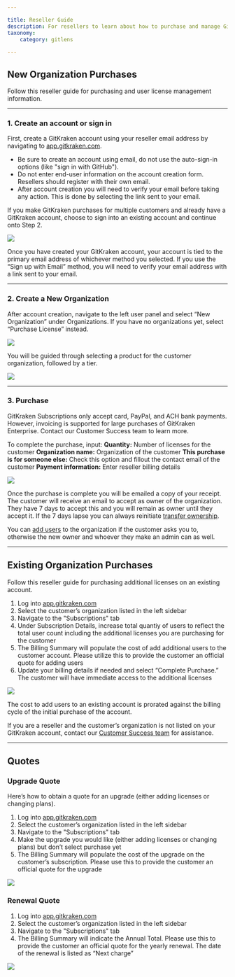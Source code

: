 ```yaml
---

title: Reseller Guide
description: For resellers to learn about how to purchase and manage GitKraken Accounts and Organizations
taxonomy:
    category: gitlens
    
---
```


## New Organization Purchases

Follow this reseller guide for purchasing and user license management information.

***

### 1. Create an account or sign in

First, create a GitKraken account using your reseller email address by navigating to [app.gitkraken.com](https://app.gitkraken.com/register).

+ Be sure to create an account using email, do not use the auto-sign-in options (like "sign in with GitHub").
+ Do not enter end-user information on the account creation form. Resellers should register with their own email.
+ After account creation you will need to verify your email before taking any action. This is done by selecting the link sent to your email.

<div class='callout callout--basic'>
   	<p>If you make GitKraken purchases for multiple customers and already have a GitKraken account, choose to sign into an existing account and continue onto Step 2.</p>
</div>

<img src="/wp-content/uploads/gitkraken-reseller-guide-create-an-account-or-sign-in.png" class="img-responsive center img-bordered">

Once you have created your GitKraken account, your account is tied to the primary email address of whichever method you selected. If you use the “Sign up with Email” method, you will need to verify your email address with a link sent to your email.

***

### 2. Create a New Organization

After account creation, navigate to the left user panel and select “New Organization” under Organizations. If you have no organizations yet, select “Purchase License” instead.


<img src="/wp-content/uploads/gitkraken-reseller-guide-create-a-new-organization.png" class="img-responsive center img-bordered">

You will be guided through selecting a product for the customer organization, followed by a tier.

<img src="/wp-content/uploads/gitkraken-reseller-guide-create-a-new-organization2.png" class="img-responsive center img-bordered">

***

### 3. Purchase


<div class='callout callout--basic'>
   	<p>GitKraken Subscriptions only accept card, PayPal, and ACH bank payments. However, invoicing is supported for large purchases of GitKraken Enterprise. Contact our Customer Success team to learn more.</p>
</div>

To complete the purchase, input:
**Quantity:** Number of licenses for the customer
**Organization name:** Organization of the customer
**This purchase is for someone else:** Check this option and fillout the contact email of the customer
**Payment information:** Enter reseller billing details

<img src="/wp-content/uploads/gitkraken-reseller-guide-purchase.png" class="img-responsive center img-bordered">

Once the purchase is complete you will be emailed a copy of your receipt. The customer will receive an email to accept as owner of the organization. They have 7 days to accept this and you will remain as owner until they accept it. If the 7 days lapse you can always reinitiate [transfer ownership](/gitlens/gitlens-organization/#transfer-ownership).

You can [add users](/gitlens/gitlens-organization/#add-users) to the organization if the customer asks you to, otherwise the new owner and whoever they make an admin can as well.

***

## Existing Organization Purchases

Follow this reseller guide for purchasing additional licenses on an existing account.

1. Log into [app.gitkraken.com](https://app.gitkraken.com/)
2. Select the customer’s organization listed in the left sidebar
3. Navigate to the "Subscriptions" tab
4. Under Subscription Details, increase total quantiy of users to reflect the total user count including the additional licenses you are purchasing for the customer
5. The Billing Summary will populate the cost of add additional users to the customer account. Please utilize this to provide the customer an official quote for adding users
6. Update your billing details if needed and select “Complete Purchase.” The customer will have immediate access to the additional licenses

<img src="/wp-content/uploads/existing-purchases.gif" class="img-responsive center img-bordered">

<div class='callout callout--basic'>
   	<p>The cost to add users to an existing account is prorated against the billing cycle of the initial purchase of the account.</p>
       	<p>If you are a reseller and the customer’s organization is not listed on your GitKraken account, contact our <a href="https://www.gitkraken.com/gitlens/contact-sales">Customer Success team</a> for assistance.</p>
</div>

***

## Quotes

### Upgrade Quote

Here’s how to obtain a quote for an upgrade (either adding licenses or changing plans).

1. Log into [app.gitkraken.com](https://app.gitkraken.com/)
2. Select the customer’s organization listed in the left sidebar
3. Navigate to the "Subscriptions" tab
4. Make the upgrade you would like (either adding licenses or changing plans) but don’t select purchase yet
5. The Billing Summary will populate the cost of the upgrade on the customer’s subscription. Please use this to provide the customer an official quote for the upgrade

<img src="/wp-content/uploads/gitkraken-reseller-guide-upgrade-quote.png" class="img-responsive center img-bordered">

### Renewal Quote

1. Log into [app.gitkraken.com](https://app.gitkraken.com/)
2. Select the customer’s organization listed in the left sidebar
3. Navigate to the "Subscriptions" tab
4. The Billing Summary will indicate the Annual Total. Please use this to provide the customer an official quote for the yearly renewal. The date of the renewal is listed as “Next charge”

<img src="/wp-content/uploads/gitkraken-reseller-guide-renewal-quote.png" class="img-responsive center img-bordered">
